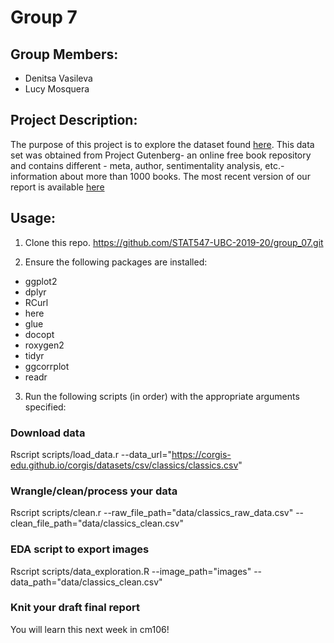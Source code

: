 # Group 7

## Group Members:
  * Denitsa Vasileva
  * Lucy Mosquera
  
## Project Description:

The purpose of this project is to explore the dataset found [here](https://corgis-edu.github.io/corgis/datasets/csv/classics/classics.csv). 
This data set was obtained from Project Gutenberg- an online free book repository
and contains different - meta, author, sentimentality analysis, etc.- information 
about more than 1000 books. The most recent version of our report is available [here](https://github.com/STAT547-UBC-2019-20/group_07/blob/master/docs/Milestone1.md)

## Usage:

1. Clone this repo. https://github.com/STAT547-UBC-2019-20/group_07.git

2. Ensure the following packages are installed:

  - ggplot2
  - dplyr
  - RCurl
  - here
  - glue
  - docopt
  - roxygen2
  - tidyr
  - ggcorrplot
  - readr

3. Run the following scripts (in order) with the appropriate arguments specified:

  ### Download data
  Rscript scripts/load_data.r --data_url="https://corgis-edu.github.io/corgis/datasets/csv/classics/classics.csv"
  
  ### Wrangle/clean/process your data 
  Rscript scripts/clean.r --raw_file_path="data/classics_raw_data.csv" --clean_file_path="data/classics_clean.csv"
  
  ### EDA script to export images
  Rscript scripts/data_exploration.R --image_path="images" --data_path="data/classics_clean.csv"  
  
  ### Knit your draft final report
 You will learn this next week in cm106!
